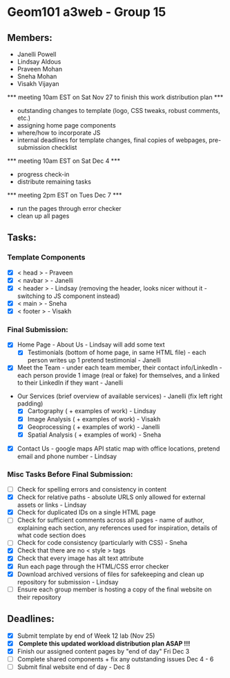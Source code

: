 # Geom101 a3web - Group 15

## Members:
- Janelli Powell
- Lindsay Aldous
- Praveen Mohan
- Sneha Mohan
- Visakh Vijayan

*** meeting 10am EST on Sat Nov 27 to finish this work distribution plan ***
- outstanding changes to template (logo, CSS tweaks, robust comments, etc.)
- assigning home page components
- where/how to incorporate JS
- internal deadlines for template changes, final copies of webpages, pre-submission checklist

*** meeting 10am EST on Sat Dec 4 ***
- progress check-in
- distribute remaining tasks

*** meeting 2pm EST on Tues Dec 7 ***
- run the pages through error checker
- clean up all pages

## Tasks:

### Template Components
- [X] < head > - Praveen
- [X] < navbar > - Janelli
- [X] < header > - Lindsay (removing the header, looks nicer without it - switching to JS component instead)
- [X] < main > - Sneha
- [X] < footer > - Visakh

### Final Submission:
- [X] Home Page - About Us - Lindsay will add some text
    - [X] Testimonials (bottom of home page, in same HTML file) - each person writes up 1 pretend testimonial - Janelli  
 - [X] Meet the Team - under each team member, their contact info/LinkedIn - each person provide 1 image (real or fake) for themselves, and a linked to their LinkedIn if they want - Janelli 
 - Our Services (brief overview of available services) - Janelli (fix left right padding)
    - [X] Cartography ( + examples of work) - Lindsay
    - [X] Image Analysis ( + examples of work) - Visakh
    - [X] Geoprocessing ( + examples of work) - Janelli
    - [X] Spatial Analysis ( + examples of work) - Sneha
- [X] Contact Us - google maps API static map with office locations, pretend email and phone number - Lindsay

### Misc Tasks Before Final Submission:
- [ ] Check for spelling errors and consistency in content 
- [X] Check for relative paths - absolute URLS only allowed for external assets or links - Lindsay
- [X] Check for duplicated IDs on a single HTML page
- [ ] Check for sufficient comments across all pages - name of author, explaining each section, any references used for inspiration, details of what code section does
- [ ] Check for code consistency (particularly with CSS) - Sneha
- [X] Check that there are no < style > tags
- [X] Check that every image has alt text attribute
- [X] Run each page through the HTML/CSS error checker
- [X] Download archived versions of files for safekeeping and clean up repository for submission - Lindsay
- [ ] Ensure each group member is hosting a copy of the final website on their repository

## Deadlines:
- [X] Submit template by end of Week 12 lab (Nov 25)
- [X] <b> Complete this updated workload distribution plan ASAP !!! </b>
- [X] Finish our assigned content pages by "end of day" Fri Dec 3
- [ ] Complete shared components + fix any outstanding issues Dec 4 - 6
- [ ] Submit final website end of day - Dec 8
